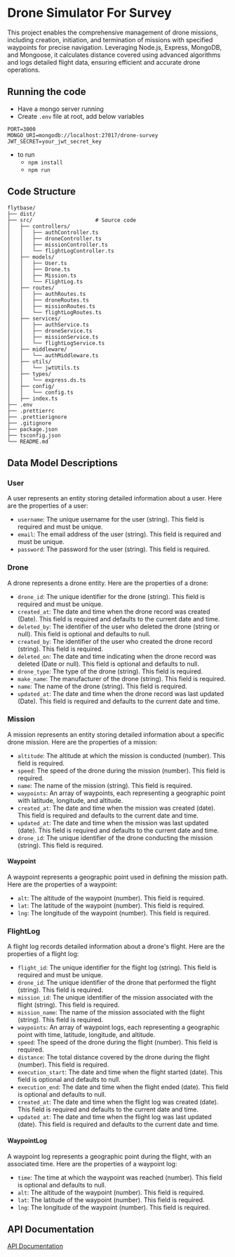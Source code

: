 # Drone Simulator For Survey

This project enables the comprehensive management of drone missions, including creation, initiation, and termination of missions with specified waypoints for precise navigation. Leveraging Node.js, Express, MongoDB, and Mongoose, it calculates distance covered using advanced algorithms and logs detailed flight data, ensuring efficient and accurate drone operations.

## Running the code

- Have a mongo server running
- Create `.env` file at root, add below variables

```
PORT=3000
MONGO_URI=mongodb://localhost:27017/drone-survey
JWT_SECRET=your_jwt_secret_key
```

- to run
  - `npm install`
  - `npm run`

## Code Structure

```
flytbase/
├── dist/                   
├── src/                    # Source code
│   ├── controllers/        
│   │   ├── authController.ts
│   │   ├── droneController.ts
│   │   ├── missionController.ts
│   │   └── flightLogController.ts
│   ├── models/             
│   │   ├── User.ts
│   │   ├── Drone.ts
│   │   ├── Mission.ts
│   │   └── FlightLog.ts
│   ├── routes/            
│   │   ├── authRoutes.ts
│   │   ├── droneRoutes.ts
│   │   ├── missionRoutes.ts
│   │   └── flightLogRoutes.ts
│   ├── services/            
│   │   ├── authService.ts
│   │   ├── droneService.ts
│   │   ├── missionService.ts
│   │   └── flightLogService.ts
│   ├── middleware/         
│   │   └── authMiddleware.ts
│   ├── utils/              
│   │   └── jwtUtils.ts
│   ├── types/         
│   │   └── express.ds.ts
│   ├── config/             
│   │   └── config.ts
│   ├── index.ts           
├── .env
├── .prettierrc
├── .prettierignore                    
├── .gitignore              
├── package.json            
├── tsconfig.json           
└── README.md   
```

## Data Model Descriptions

### User
A user represents an entity storing detailed information about a user. Here are the properties of a user:

- `username`: The unique username for the user (string). This field is required and must be unique.
- `email`: The email address of the user (string). This field is required and must be unique.
- `password`: The password for the user (string). This field is required.

### Drone
A drone represents a drone entity. Here are the properties of a drone:

- `drone_id`: The unique identifier for the drone (string). This field is required and must be unique.
- `created_at`: The date and time when the drone record was created (Date). This field is required and defaults to the current date and time.
- `deleted_by`: The identifier of the user who deleted the drone (string or null). This field is optional and defaults to null.
- `created_by`: The identifier of the user who created the drone record (string). This field is required.
- `deleted_on`: The date and time indicating when the drone record was deleted (Date or null). This field is optional and defaults to null.
- `drone_type`: The type of the drone (string). This field is required.
- `make_name`: The manufacturer of the drone (string). This field is required.
- `name`: The name of the drone (string). This field is required.
- `updated_at`: The date and time when the drone record was last updated (Date). This field is required and defaults to the current date and time.

### Mission
A mission represents an entity storing detailed information about a specific drone mission. Here are the properties of a mission:

- `altitude`: The altitude at which the mission is conducted (number). This field is required.
- `speed`: The speed of the drone during the mission (number). This field is required.
- `name`: The name of the mission (string). This field is required.
- `waypoints`: An array of waypoints, each representing a geographic point with latitude, longitude, and altitude.
- `created_at`: The date and time when the mission was created (date). This field is required and defaults to the current date and time.
- `updated_at`: The date and time when the mission was last updated (date). This field is required and defaults to the current date and time.
- `drone_id`: The unique identifier of the drone conducting the mission (string). This field is required.

#### Waypoint
A waypoint represents a geographic point used in defining the mission path. Here are the properties of a waypoint:

- `alt`: The altitude of the waypoint (number). This field is required.
- `lat`: The latitude of the waypoint (number). This field is required.
- `lng`: The longitude of the waypoint (number). This field is required.

### FlightLog
A flight log records detailed information about a drone's flight. Here are the properties of a flight log:

- `flight_id`: The unique identifier for the flight log (string). This field is required and must be unique.
- `drone_id`: The unique identifier of the drone that performed the flight (string). This field is required.
- `mission_id`: The unique identifier of the mission associated with the flight (string). This field is required.
- `mission_name`: The name of the mission associated with the flight (string). This field is required.
- `waypoints`: An array of waypoint logs, each representing a geographic point with time, latitude, longitude, and altitude.
- `speed`: The speed of the drone during the flight (number). This field is required.
- `distance`: The total distance covered by the drone during the flight (number). This field is required.
- `execution_start`: The date and time when the flight started (date). This field is optional and defaults to null.
- `execution_end`: The date and time when the flight ended (date). This field is optional and defaults to null.
- `created_at`: The date and time when the flight log was created (date). This field is required and defaults to the current date and time.
- `updated_at`: The date and time when the flight log was last updated (date). This field is required and defaults to the current date and time.

#### WaypointLog
A waypoint log represents a geographic point during the flight, with an associated time. Here are the properties of a waypoint log:

- `time`: The time at which the waypoint was reached (number). This field is optional and defaults to null.
- `alt`: The altitude of the waypoint (number). This field is required.
- `lat`: The latitude of the waypoint (number). This field is required.
- `lng`: The longitude of the waypoint (number). This field is required.

## API Documentation

[API Documentation](APIs.md)
